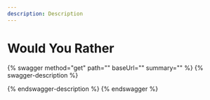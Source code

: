```yaml
---
description: Description
---
```


# Would You Rather

{% swagger method="get" path="" baseUrl="" summary="" %}
{% swagger-description %}

{% endswagger-description %}
{% endswagger %}
